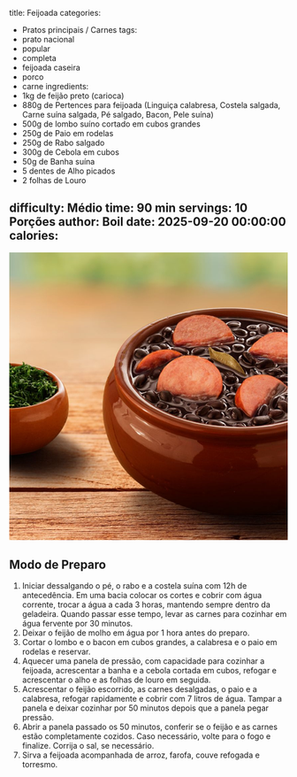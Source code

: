 title: Feijoada
categories:
  - Pratos principais / Carnes
tags:
  - prato nacional
  - popular
  - completa
  - feijoada caseira
  - porco
  - carne
ingredients:
  - 1kg de feijão preto (carioca)
  - 880g de Pertences para feijoada (Linguiça calabresa, Costela salgada, Carne suína salgada, Pé salgado, Bacon, Pele suína)
  - 500g de lombo suíno cortado em cubos grandes
  - 250g de Paio em rodelas
  - 250g de Rabo salgado
  - 300g de Cebola em cubos
  - 50g de Banha suína
  - 5 dentes de Alho picados
  - 2 folhas de Louro

difficulty: Médio
time: 90 min
servings: 10 Porções
author: Boil
date: 2025-09-20 00:00:00
calories:
---
![Feijoada](/images/Feijoada_da_Veveta.jpg)

## Modo de Preparo
1. Iniciar dessalgando o pé, o rabo e a costela suína com 12h de antecedência. Em uma bacia colocar os cortes e cobrir com água corrente, trocar a água a cada 3 horas, mantendo sempre dentro da geladeira. Quando passar esse tempo, levar as carnes para cozinhar em água fervente por 30 minutos.
2. Deixar o feijão de molho em água por 1 hora antes do preparo.
3. Cortar o lombo e o bacon em cubos grandes, a calabresa e o paio em rodelas e reservar.
4. Aquecer uma panela de pressão, com capacidade para cozinhar a feijoada, acrescentar a banha e a cebola cortada em cubos, refogar e acrescentar o alho e as folhas de louro em seguida.
5. Acrescentar o feijão escorrido, as carnes desalgadas, o paio e a calabresa, refogar rapidamente e cobrir com 7 litros de água. Tampar a panela e deixar cozinhar por 50 minutos depois que a panela pegar pressão.
6. Abrir a panela passado os 50 minutos, conferir se o feijão e as carnes estão completamente cozidos. Caso necessário, volte para o fogo e finalize. Corrija o sal, se necessário.
7. Sirva a feijoada acompanhada de arroz, farofa, couve refogada e torresmo.